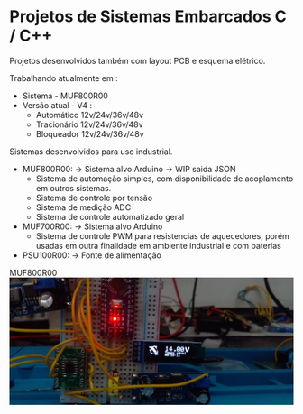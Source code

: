 # Projetos de Sistemas Embarcados C / C++

Projetos desenvolvidos também com layout PCB e esquema elétrico.

Trabalhando atualmente em :
- Sistema - MUF800R00
- Versão atual - V4 :
  - Automático 12v/24v/36v/48v
  - Tracionário 12v/24v/36v/48v
  - Bloqueador 12v/24v/36v/48v 

Sistemas desenvolvidos para uso industrial.
- MUF800R00: -> Sistema alvo Arduino -> WIP saida JSON
  - Sistema de automação simples, com disponibilidade de acoplamento em outros sistemas.
  - Sistema de controle por tensão
  - Sistema de medição ADC
  - Sistema de controle automatizado geral
- MUF700R00: -> Sistema alvo Arduino
  - Sistema de controle PWM para resistencias de aquecedores, porém usadas em outra finalidade em ambiente industrial e com baterias
- PSU100R00: -> Fonte de alimentação

MUF800R00
![alt text](MUF800R00/img1.jpeg)
